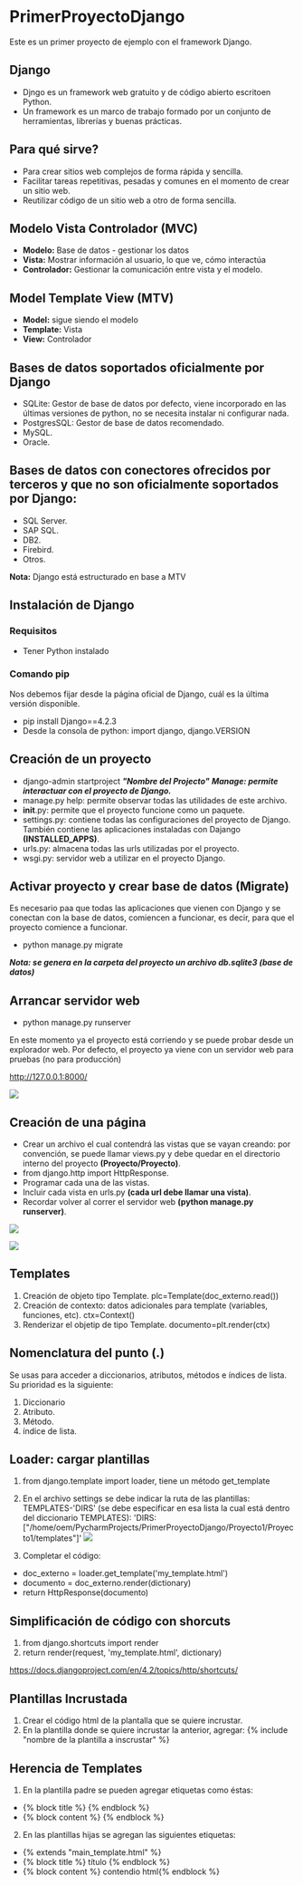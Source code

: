 # PrimerProyectoDjango
Este es un primer proyecto de ejemplo con el framework Django.

## Django
- Djngo es un framework web gratuito y de código abierto escritoen Python.
- Un framework es un marco de trabajo formado por un conjunto de herramientas, librerías y buenas prácticas.

## Para qué sirve?

- Para crear sitios web complejos de forma rápida y sencilla.
- Facilitar tareas repetitivas, pesadas y comunes en el momento de crear un sitio web.
- Reutilizar código de un sitio web a otro de forma sencilla.

## Modelo Vista Controlador (MVC)

- **Modelo:** Base de datos - gestionar los datos
- **Vista:** Mostrar información al usuario, lo que ve, cómo interactúa
- **Controlador:** Gestionar la comunicación entre vista y el modelo.

## Model Template View (MTV)

- **Model:** sigue siendo el modelo
- **Template:** Vista
- **View:** Controlador

## Bases de datos soportados oficialmente por Django

- SQLite: Gestor de base de datos por defecto, viene incorporado en las últimas versiones de python, no se necesita instalar ni configurar nada.
- PostgresSQL: Gestor de base de datos recomendado.
- MySQL.
- Oracle.

## Bases de datos con conectores ofrecidos por terceros y que no son oficialmente soportados por Django:

- SQL Server.
- SAP SQL.
- DB2.
- Firebird.
- Otros.

**Nota:** Django está estructurado en base a MTV

## Instalación de Django

### Requisitos

- Tener Python instalado

### Comando pip

Nos debemos fijar desde la página oficial de Django, cuál es la última versión disponible.

- pip install Django==4.2.3
- Desde la consola de python: import django, django.VERSION

## Creación de un proyecto

- django-admin startproject ***"Nombre del Projecto"*** 
***Manage: permite interactuar con el proyecto de Django.***
- manage.py help: permite observar todas las utilidades de este archivo.
- __init__.py: permite que el proyecto funcione como un paquete.
- settings.py: contiene todas las configuraciones del proyecto de Django. También contiene las aplicaciones instaladas con Dajango **(INSTALLED_APPS)**.
- urls.py: almacena todas las urls utilizadas por el proyecto.
- wsgi.py: servidor web a utilizar en el proyecto Django.


## Activar proyecto y crear base de datos (Migrate)

Es necesario paa que todas las aplicaciones que vienen con Django y se conectan con la base de datos, comiencen a funcionar, es decir, para que el proyecto comience a funcionar.

- python manage.py migrate

***Nota: se genera en la carpeta del proyecto un archivo db.sqlite3 (base de datos)***

## Arrancar servidor web

- python manage.py runserver

En este momento ya el proyecto está corriendo y se puede probar desde un explorador web. Por defecto, el proyecto ya viene con un servidor web para pruebas (no para producción)

http://127.0.0.1:8000/

![](./images/WebServiceRunning.png)

## Creación de una página

- Crear un archivo el cual contendrá las vistas que se vayan creando: por convención, se puede llamar views.py y debe quedar en el directorio interno del proyecto **(Proyecto/Proyecto)**.
- from django.http import HttpResponse.
- Programar cada una de las vistas.
- Incluir cada vista en urls.py **(cada url debe llamar una vista)**.
- Recordar volver al correr el servidor web **(python manage.py runserver)**.

![](./images/HolaMundo.png)

![](./images/Despido.png)

## Templates

1. Creación de objeto tipo Template.
plc=Template(doc_externo.read())
2. Creación de contexto: datos adicionales para template (variables, funciones, etc).
ctx=Context()
3. Renderizar el objetip de tipo Template.
documento=plt.render(ctx)


## Nomenclatura del punto (.)

Se usas para acceder a diccionarios, atributos, métodos e índices de lista. Su prioridad es la siguiente:

1. Diccionario
2. Atributo.
3. Método.
4. índice de lista.

## Loader: cargar plantillas
1. from django.template import loader, tiene un método get_template

2. En el archivo settings se debe indicar la ruta de las plantillas: TEMPLATES-'DIRS' (se debe especificar en esa lista la cual está dentro del diccionario TEMPLATES): 'DIRS: ["/home/oem/PycharmProjects/PrimerProyectoDjango/Proyecto1/Proyecto1/templates"]'
![](./images/Loader_templates.png)

3. Completar el código:

- doc_externo = loader.get_template('my_template.html')
- documento = doc_externo.render(dictionary)
- return HttpResponse(documento)

## Simplificación de código con shorcuts

1. from django.shortcuts import render
2. return render(request, 'my_template.html', dictionary)

https://docs.djangoproject.com/en/4.2/topics/http/shortcuts/

## Plantillas Incrustada 

1. Crear el código html de la plantalla que se quiere incrustar.
2. En la plantilla donde se quiere incrustar la anterior, agregar: {% include "nombre de la plantilla a inscrustar" %}

## Herencia de Templates

1. En la plantilla padre se pueden agregar etiquetas como éstas: 
- {% block title %} {% endblock %}
- {% block content %} {% endblock %}

2. En las plantillas hijas se agregan las siguientes etiquetas:

- {% extends "main_template.html" %}
- {% block title %} título {% endblock %}
- {% block content %} contendio html{% endblock %}